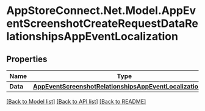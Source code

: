 # AppStoreConnect.Net.Model.AppEventScreenshotCreateRequestDataRelationshipsAppEventLocalization

## Properties

Name | Type | Description | Notes
------------ | ------------- | ------------- | -------------
**Data** | [**AppEventScreenshotRelationshipsAppEventLocalizationData**](AppEventScreenshotRelationshipsAppEventLocalizationData.md) |  | 

[[Back to Model list]](../README.md#documentation-for-models) [[Back to API list]](../README.md#documentation-for-api-endpoints) [[Back to README]](../README.md)

